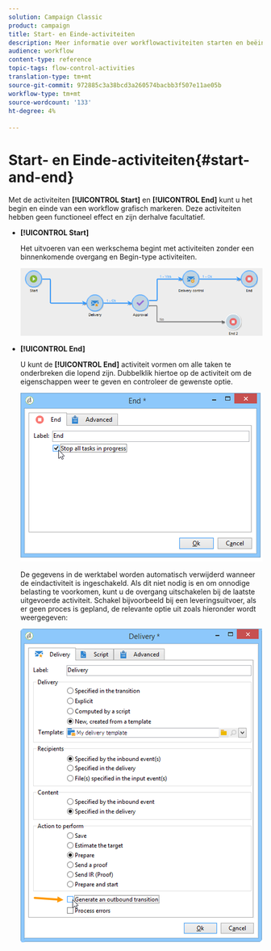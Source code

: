 ```yaml
---
solution: Campaign Classic
product: campaign
title: Start- en Einde-activiteiten
description: Meer informatie over workflowactiviteiten starten en beëindigen
audience: workflow
content-type: reference
topic-tags: flow-control-activities
translation-type: tm+mt
source-git-commit: 972885c3a38bcd3a260574bacbb3f507e11ae05b
workflow-type: tm+mt
source-wordcount: '133'
ht-degree: 4%

---
```



# Start- en Einde-activiteiten{#start-and-end}

Met de activiteiten **[!UICONTROL Start]** en **[!UICONTROL End]** kunt u het begin en einde van een workflow grafisch markeren. Deze activiteiten hebben geen functioneel effect en zijn derhalve facultatief.

* **[!UICONTROL Start]**

   Het uitvoeren van een werkschema begint met activiteiten zonder een binnenkomende overgang en Begin-type activiteiten.

   ![](assets/s_user_segmentation_start_stop.png)

* **[!UICONTROL End]**

   U kunt de **[!UICONTROL End]** activiteit vormen om alle taken te onderbreken die lopend zijn. Dubbelklik hiertoe op de activiteit om de eigenschappen weer te geven en controleer de gewenste optie.

   ![](assets/s_user_segmentation_end.png)

   De gegevens in de werktabel worden automatisch verwijderd wanneer de eindactiviteit is ingeschakeld. Als dit niet nodig is en om onnodige belasting te voorkomen, kunt u de overgang uitschakelen bij de laatste uitgevoerde activiteit. Schakel bijvoorbeeld bij een leveringsuitvoer, als er geen proces is gepland, de relevante optie uit zoals hieronder wordt weergegeven:

   ![](assets/s_advuser_delivery_option_no_output.png)

